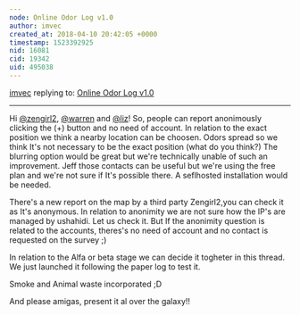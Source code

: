 ```yaml
---
node: Online Odor Log v1.0
author: imvec
created_at: 2018-04-10 20:42:05 +0000
timestamp: 1523392925
nid: 16081
cid: 19342
uid: 495038
---
```




[imvec](../profile/imvec) replying to: [Online Odor Log v1.0](../notes/imvec/04-06-2018/online-odor-log-v1-0)

----
Hi [@zengirl2](/profile/zengirl2), [@warren](/profile/warren) and [@liz](/profile/liz)!
So, people can report anonimously clicking the (+) button and no need of account. In relation to the exact position we think a nearby location can be choosen. Odors spread so we think It's not necessary to be the exact position (what do you think?) The blurring option would be great but we're technically unable of such an improvement. Jeff those contacts can be useful but we're using the free plan and we're not sure if It's possible there. A seflhosted installation would be needed.

There's a new report on the map by a third party Zengirl2,you can check it as It's anonymous. In relation to anonimity we are not sure how the IP's are managed by ushahidi. Let us check it. But If the anonimity question is related to the accounts, theres's no need of account and no contact is requested on the survey ;)

In relation to the Alfa or beta stage we can decide it togheter in this thread. We just launched it following the paper log to test it. 

Smoke and Animal waste incorporated ;D

And please amigas, present it al over the galaxy!!